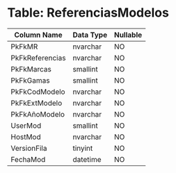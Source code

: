 # Table: ReferenciasModelos

| Column Name | Data Type | Nullable |
|-------------|-----------|----------|
| PkFkMR | nvarchar | NO |
| PkFkReferencias | nvarchar | NO |
| PkFkMarcas | smallint | NO |
| PkFkGamas | smallint | NO |
| PkFkCodModelo | nvarchar | NO |
| PkFkExtModelo | nvarchar | NO |
| PkFkAñoModelo | nvarchar | NO |
| UserMod | smallint | NO |
| HostMod | nvarchar | NO |
| VersionFila | tinyint | NO |
| FechaMod | datetime | NO |
